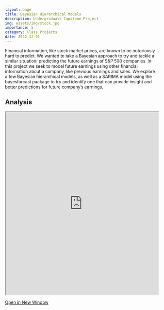 ```yaml
---
layout: page
title: Bayesian Hierarchical Models
description: Undergraduate Capstone Project
img: assets/img/stock.jpg
importance: 5
category: Class Projects
date: 2022-12-01
---
```


Financial information, like stock market prices, are known to be notoriously hard to predict. We wanted to take a Bayesian approach to try and tackle a similar situation: predicting the future earnings of S&P 500 companies. In this project we seek to model future earnings using other financial information about a company, like previous earnings and sales. We explore a few Bayesian hierarchical models, as well as a SARIMA model using the bayesforcast package to try and identify one that can provide insight and better predictions for future company’s earnings.

## Analysis

<iframe src="https://nolan-meyer.github.io/bayesian-finance/" width="100%" height="600px"></iframe>

[Open in New Window](https://nolan-meyer.github.io/bayesian-finance/)
